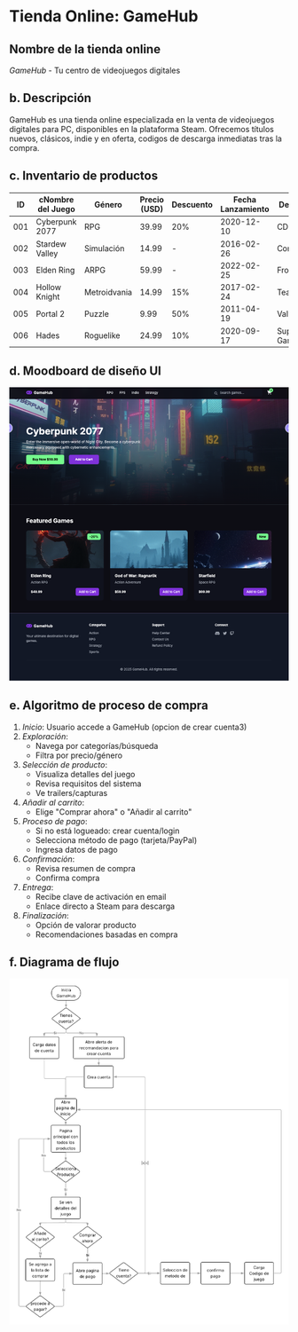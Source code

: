 # Tienda Online: GameHub

## Nombre de la tienda online
*GameHub* - Tu centro de videojuegos digitales

## b. Descripción
GameHub es una tienda online especializada en la venta de videojuegos digitales para PC, disponibles en la plataforma Steam. Ofrecemos títulos nuevos, clásicos, indie y en oferta, codigos de descarga inmediatas tras la compra.

## c. Inventario de productos

| ID  | cNombre del Juego | Género | Precio (USD) | Descuento | Fecha Lanzamiento | Desarrollador |
|-----|-------------------|--------|--------------|-----------|-------------------|---------------|
| 001 | Cyberpunk 2077   | RPG    | 39.99        | 20%       | 2020-12-10        | CD Projekt Red|
| 002 | Stardew Valley   | Simulación | 14.99   | -         | 2016-02-26        | ConcernedApe  |
| 003 | Elden Ring       | ARPG   | 59.99        | -         | 2022-02-25        | FromSoftware  |
| 004 | Hollow Knight    | Metroidvania | 14.99 | 15%       | 2017-02-24        | Team Cherry   |
| 005 | Portal 2         | Puzzle | 9.99         | 50%       | 2011-04-19        | Valve         |
| 006 | Hades            | Roguelike | 24.99    | 10%       | 2020-09-17        | Supergiant Games |

## d. Moodboard de diseño UI
![Moodboard GameHub](/Practica10/assets/Paginainicio.png)

## e. Algoritmo de proceso de compra

1. *Inicio*: Usuario accede a GameHub (opcion de crear cuenta3) 
2. *Exploración*:
   - Navega por categorías/búsqueda
   - Filtra por precio/género
3. *Selección de producto*:
   - Visualiza detalles del juego
   - Revisa requisitos del sistema
   - Ve trailers/capturas
4. *Añadir al carrito*:
   - Elige "Comprar ahora" o "Añadir al carrito"
5. *Proceso de pago*:
   - Si no está logueado: crear cuenta/login
   - Selecciona método de pago (tarjeta/PayPal)
   - Ingresa datos de pago
6. *Confirmación*:
   - Revisa resumen de compra
   - Confirma compra
7. *Entrega*:
   - Recibe clave de activación en email
   - Enlace directo a Steam para descarga
8. *Finalización*: 
   - Opción de valorar producto
   - Recomendaciones basadas en compra

## f. Diagrama de flujo
![Diagrama de flujo GameHub](/Practica10/assets/Diagrama%20en%20blanco.png)
